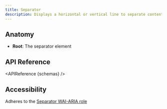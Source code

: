 ```yaml
---
title: Separator
description: Displays a horizontal or vertical line to separate content.
---
```


<script>
    import { APIReference } from '$docs/components/index.js'
    export let schemas
</script>

## Anatomy

- **Root**: The separator element

## API Reference

<APIReference {schemas} />

## Accessibility

Adheres to the [Separator WAI-ARIA role](https://www.w3.org/TR/wai-aria-1.2/#separator)
